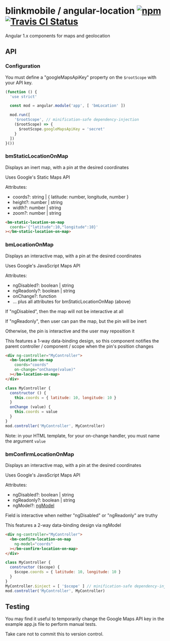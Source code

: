 # blinkmobile / angular-location [![npm](https://img.shields.io/npm/v/@blinkmobile/angular-location.svg?maxAge=2592000)](https://www.npmjs.com/package/@blinkmobile/angular-location) [![Travis CI Status](https://travis-ci.org/blinkmobile/angular-location.js.svg?branch=master)](https://travis-ci.org/blinkmobile/angular-location.js)

Angular 1.x components for maps and geolocation


## API


### Configuration

You must define a "googleMapsApiKey" property on the `$rootScope` with your API key.

```js
(function () {
  'use strict'

  const mod = angular.module('app', [ 'bmLocation' ])

  mod.run([
    '$rootScope', // minification-safe dependency-injection
    ($rootScope) => {
      $rootScope.googleMapsApiKey = 'secret'
    }
  ])
}())
```


### bmStaticLocationOnMap

Displays an inert map, with a pin at the desired coordinates

Uses Google's Static Maps API

Attributes:

-   coords?: string | { latitude: number, longitude, number }
-   height?: number | string
-   width?: number | string
-   zoom?: number | string

```html
<bm-static-location-on-map
  coords='{"latitude":10,"longitude":10}'
></bm-static-location-on-map>
```


### bmLocationOnMap

Displays an interactive map, with a pin at the desired coordinates

Uses Google's JavaScript Maps API

Attributes:

-   ngDisabled?: boolean | string
-   ngReadonly?: boolean | string
-   onChange?: function
-   ... plus all attributes for bmStaticLocationOnMap (above)

If "ngDisabled", then the map will not be interactive at all

If "ngReadonly", then user can pan the map, but the pin will be inert

Otherwise, the pin is interactive and the user may reposition it

This features a 1-way data-binding design, so this component notifies the parent controller / component / scope when the pin's position changes

```html
<div ng-controller="MyController">
  <bm-location-on-map
    coords="coords"
    on-change="onChange(value)"
  ></bm-location-on-map>
</div>
```

```js
class MyController {
  constructor () {
    this.coords = { latitude: 10, longitude: 10 }
  }
  onChange (value) {
    this.coords = value
  }
}
mod.controller('MyController', MyController)
```

Note: in your HTML template, for your on-change handler, you must name the argument `value`


### bmConfirmLocationOnMap

Displays an interactive map, with a pin at the desired coordinates

Uses Google's JavaScript Maps API

Attributes:

-   ngDisabled?: boolean | string
-   ngReadonly?: boolean | string
-   ngModel?: [ngModel](https://docs.angularjs.org/api/ng/directive/ngModel)

Field is interactive when neither "ngDisabled" or "ngReadonly" are truthy

This features a 2-way data-binding design via ngModel

```html
<div ng-controller="MyController">
  <bm-confirm-location-on-map
    ng-model="coords"
  ></bm-confirm-location-on-map>
</div>
```

```js
class MyController {
  constructor ($scope) {
    $scope.coords = { latitude: 10, longitude: 10 }
  }
}
MyController.$inject = [ '$scope' ] // minification-safe dependency-injection
mod.controller('MyController', MyController)
```


## Testing

You may find it useful to temporarily change the Google Maps API key in the example app.js file to perform manual tests.

Take care not to commit this to version control.
